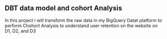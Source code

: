 ## DBT data model and cohort Analysis

In this project i will transform the raw data in my BigQuery Datat platform to perform Chohort Analysis to understand user retention on the website on D1, D2, and D3  
